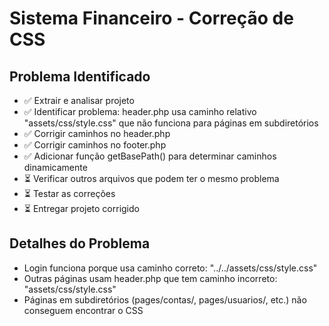# Sistema Financeiro - Correção de CSS

## Problema Identificado
- ✅ Extrair e analisar projeto
- ✅ Identificar problema: header.php usa caminho relativo "assets/css/style.css" que não funciona para páginas em subdiretórios
- ✅ Corrigir caminhos no header.php
- ✅ Corrigir caminhos no footer.php
- ✅ Adicionar função getBasePath() para determinar caminhos dinamicamente
- ⏳ Verificar outros arquivos que podem ter o mesmo problema
- ⏳ Testar as correções
- ⏳ Entregar projeto corrigido

## Detalhes do Problema
- Login funciona porque usa caminho correto: "../../assets/css/style.css"
- Outras páginas usam header.php que tem caminho incorreto: "assets/css/style.css"
- Páginas em subdiretórios (pages/contas/, pages/usuarios/, etc.) não conseguem encontrar o CSS

